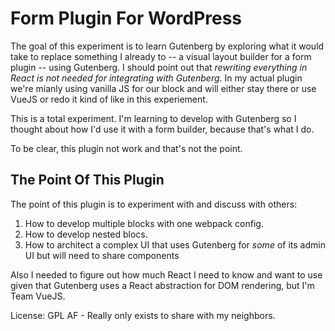 # Form Plugin For WordPress
The goal of this experiment is to learn Gutenberg by exploring what it would take to replace something I already to -- a visual layout builder for a form plugin -- using Gutenberg. I should point out that _rewriting everything in React is not needed for integrating with Gutenberg_. In my actual plugin we're mianly using vanilla JS for our block and will either stay there or use VueJS or redo it kind of like in this experiement.

This is a total experiment. I'm learning to develop with Gutenberg so I thought about how I'd use it with a form builder, because that's what I do.

To be clear, this plugin not work and that's not the point.

## The Point Of This Plugin

The point of this plugin is to experiment with and discuss with others:
1) How to develop multiple blocks with one webpack config.
2) How to develop nested blocs.
3) How to architect a complex UI that uses Gutenberg for _some_ of its admin UI but will need to share components 

Also I needed to figure out how much React I need to know and want to use given that Gutenberg uses a React abstraction for DOM rendering, but I'm Team VueJS.

License: GPL AF - Really only exists to share with my neighbors.